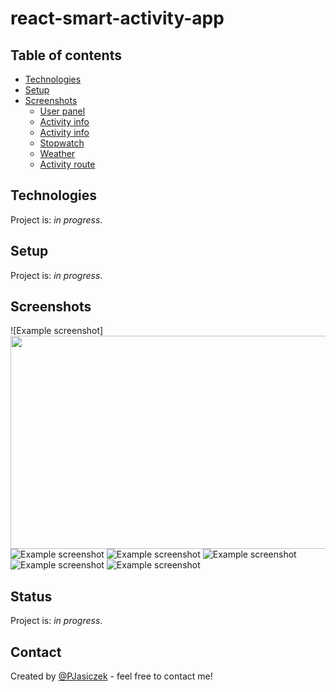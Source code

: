 # react-smart-activity-app

## Table of contents
* [Technologies](#technologies)
* [Setup](#setup)
* [Screenshots](#screenshots)
    * [User panel](#user-panel)
    * [Activity info](#activity-info-1)
    * [Activity info](#activity-info-2)
    * [Stopwatch](#stopwatch)
    * [Weather](#weather)
    * [Activity route](#activity-route)

## Technologies
Project is: _in progress_.

## Setup
Project is: _in progress_.

## Screenshots
![Example screenshot] <img src="./img/1.png" width="522px" height="341px">
![Example screenshot](./img/2.png)
![Example screenshot](./img/3.png)
![Example screenshot](./img/4.png)
![Example screenshot](./img/5.png)
![Example screenshot](./img/6.png)

## Status
Project is: _in progress_.

## Contact
Created by [@PJasiczek](https://piotrjasiczek.pl/) - feel free to contact me!
